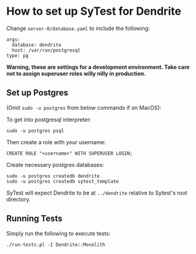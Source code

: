 # How to set up SyTest for Dendrite

Change `server-0/database.yaml` to include the following:

```
args:                                                                                                                        
  database: dendrite                                                                                                         
  host: /var/run/postgresql                                                                                                  
type: pg                                                                                                                     
```

**Warning, these are settings for a development environment. Take care not to assign superuser roles willy nilly in production.** 

## Set up Postgres

(Omit `sudo -u postgres` from below commands if on MacOS):

To get into postgresql interpreter:

```
sudo -u postgres psql
```

Then create a role with your username:

```
CREATE ROLE "<username>" WITH SUPERUSER LOGIN;
```

Create necessary postgres databases:

```
sudo -u postgres createdb dendrite
sudo -u postgres createdb sytest_template
```

SyTest will expect Dendrite to be at `../dendrite` relative to Sytest's root directory. 

## Running Tests

Simply run the following to execute tests:

```
./run-tests.pl -I Dendrite::Monolith
```


